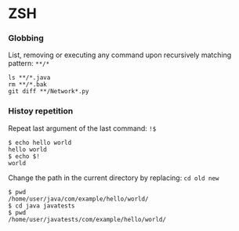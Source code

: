 ZSH
===

### Globbing

List, removing or executing any command upon recursively matching pattern: `**/*`

```
ls **/*.java
rm **/*.bak
git diff **/Network*.py
```

### Histoy repetition

Repeat last argument of the last command: `!$`

```
$ echo hello world
hello world
$ echo $!
world
```

Change the path in the current directory by replacing: `cd old new`

```
$ pwd
/home/user/java/com/example/hello/world/
$ cd java javatests
$ pwd
/home/user/javatests/com/example/hello/world/
```





